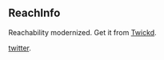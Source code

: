 ## ReachInfo
Reachability modernized.
Get it from [Twickd](https://repo.twickd.com/get/com.twickd.1di4r.reachinfo).

[twitter](http://twitter.com/).

